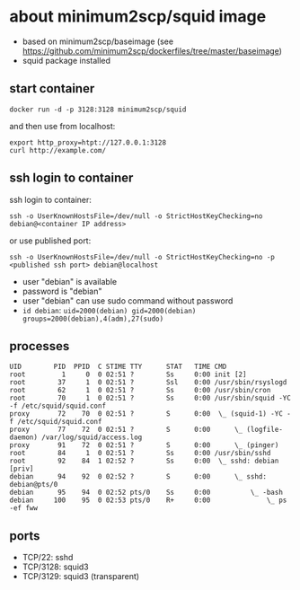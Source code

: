 # about minimum2scp/squid image

 * based on minimum2scp/baseimage (see https://github.com/minimum2scp/dockerfiles/tree/master/baseimage)
 * squid package installed

## start container

```
docker run -d -p 3128:3128 minimum2scp/squid
```

and then use from localhost:

```
export http_proxy=htpt://127.0.0.1:3128
curl http://example.com/
```

## ssh login to container

ssh login to container:

```
ssh -o UserKnownHostsFile=/dev/null -o StrictHostKeyChecking=no debian@<container IP address>
```

or use published port:

```
ssh -o UserKnownHostsFile=/dev/null -o StrictHostKeyChecking=no -p <published ssh port> debian@localhost
```

 * user "debian" is available
 * password is "debian"
 * user "debian" can use sudo command without password
 * `id debian`: `uid=2000(debian) gid=2000(debian) groups=2000(debian),4(adm),27(sudo)`

## processes

```
UID        PID  PPID  C STIME TTY      STAT   TIME CMD
root         1     0  0 02:51 ?        Ss     0:00 init [2]
root        37     1  0 02:51 ?        Ssl    0:00 /usr/sbin/rsyslogd
root        62     1  0 02:51 ?        Ss     0:00 /usr/sbin/cron
root        70     1  0 02:51 ?        Ss     0:00 /usr/sbin/squid -YC -f /etc/squid/squid.conf
proxy       72    70  0 02:51 ?        S      0:00  \_ (squid-1) -YC -f /etc/squid/squid.conf
proxy       77    72  0 02:51 ?        S      0:00      \_ (logfile-daemon) /var/log/squid/access.log
proxy       91    72  0 02:51 ?        S      0:00      \_ (pinger)
root        84     1  0 02:51 ?        Ss     0:00 /usr/sbin/sshd
root        92    84  1 02:52 ?        Ss     0:00  \_ sshd: debian [priv]
debian      94    92  0 02:52 ?        S      0:00      \_ sshd: debian@pts/0
debian      95    94  0 02:52 pts/0    Ss     0:00          \_ -bash
debian     100    95  0 02:53 pts/0    R+     0:00              \_ ps -ef fww
```

## ports

 * TCP/22: sshd
 * TCP/3128: squid3
 * TCP/3129: squid3 (transparent)

